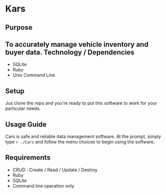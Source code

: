 Kars
==================

Purpose
-------
To accurately manage vehicle inventory and buyer data. 
Technology / Dependencies
-------------------------
* SQLite
* Ruby
* Unix Command Line

Setup
-----
Jus clone the repo and you're ready to put this software to work for your particular needs.

Usage Guide
-----------
Cars is safe and reliable data management software.  At the prompt, simply type `> ./Cars` and follow the menu choices to begin using the software.

Requirements
------------
* CRUD : Create / Read / Update / Destroy
* Ruby
* SQLite
* Command line operation only

